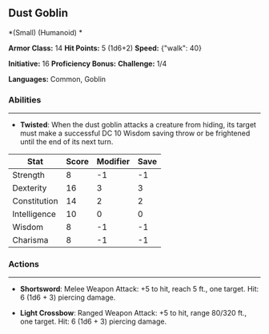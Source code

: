 ## Dust Goblin
*(Small) (Humanoid) *

**Armor Class:** 14
**Hit Points:** 5 (1d6+2)
**Speed:** {"walk": 40}

**Initiative:** 16
**Proficiency Bonus:**
**Challenge:** 1/4

**Languages:** Common, Goblin

### Abilities
 --- 
- **Twisted**: When the dust goblin attacks a creature from hiding, its target must make a successful DC 10 Wisdom saving throw or be frightened until the end of its next turn.



| Stat | Score | Modifier | Save |
| ---- | ---- | ---- | ---- |
| Strength | 8 | -1 | -1 |
| Dexterity | 16 | 3 | 3 |
| Constitution | 14 | 2 | 2 |
| Intelligence | 10 | 0 | 0 |
| Wisdom | 8 | -1 | -1 |
| Charisma | 8 | -1 | -1 |

### Actions
 --- 
- **Shortsword**: Melee Weapon Attack: +5 to hit, reach 5 ft., one target. Hit: 6 (1d6 + 3) piercing damage.

- **Light Crossbow**: Ranged Weapon Attack: +5 to hit, range 80/320 ft., one target. Hit: 6 (1d6 + 3) piercing damage.

